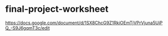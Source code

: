 # final-project-worksheet
https://docs.google.com/document/d/1SX8ChcG9Z1RkiOEmTjVPrVjuna5UiPQ_-S9J6gqmT3c/edit
